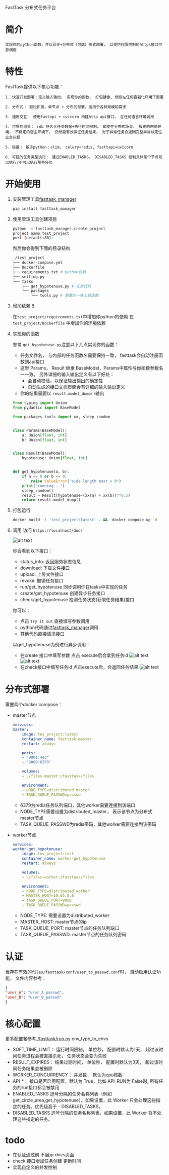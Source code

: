 FastTask 分布式任务平台

# 简介
    实现你的python函数，并以异步+分布式（可选）形式部署， 以提供权限控制的https接口可靠调用

# 特性
FastTask提供以下核心功能：

    1. 快速开发部署：定义输入输出， 实现你的函数， 打包镜像, 然后在任何容器化环境下部署

    2. 分布式： 轻松扩展，单节点 + 分布式部署，适用于各种规模和需求
 
    3. 通用交互： 使用fastapi + uvicorn 构建http api接口， 在任何语言环境调用

    4. 可靠的结果： rdb 持久化任务数据+执行时间限制， 即使在分布式场景， 极差的网络环境， 不稳定的宿主环境下， 仍然能有效保证任务结果， 对于异常任务会返回完整异常以定位业务问题

    5. 轻量： 基于python：slim， celery+redis, fasttapi+uvicorn

    6. 可控的任务类型执行： 通过ENABLED_TASKS， DISABLED_TASKS 控制具体某个节点可以执行/不可以执行那些任务


# 开始使用

1. 安装管理工具[fasttask_manager](https://github.com/iridesc/fasttask_manager)

    ```bash
    pip install fasttask_manager
    ```

2. 使用管理工具创建项目
    ```bash
    python -m fasttask_manager.create_project
    project name:test_project
    port (default:80):
     ```

    然后你会得到下面的目录结构
    ```bash
    ./test_project
    ├── docker-compose.yml
    ├── Dockerfile
    ├── requirements.txt # python依赖
    ├── setting.py 
    └── tasks
        ├── get_hypotenuse.py # 任务代码
        └── packages
            └── tools.py # 需要的一些工具函数
    ```
3. 增加依赖 !!

    在```test_project/requirements.txt```中增加你python的依赖
    在```test_project/Dockerfile``` 中增加你的环境依赖

4. 实现你的函数

    参考 ```get_hypotenuse.py```注意以下几点实现你的函数：

    - 任务文件名， 与内部的任务函数名需要保持一致， fasttask会自动注册函数到api接口
    - 这里 Params， Result 继承 BaseModel，Params中属性与你函数参数名一一致。 另外详细的输入输出定义有以下好处：
        - 会自动校验，以保证输出输出的确定性
        - 自动生成的接口文档页面会有详细的输入输出定义
    - 你的结果需要以 ```result.model_dump()```输出


    ```python
    from typing import Union
    from pydantic import BaseModel

    from packages.tools import xx, sleep_random


    class Params(BaseModel):
        a: Union[float, int]
        b: Union[float, int]


    class Result(BaseModel):
        hypotenuse: Union[float, int]


    def get_hypotenuse(a, b):
        if a <= 0 or b <= 0:
            raise ValueError("side length must > 0")
        print("running...")
        sleep_random()
        result = Result(hypotenuse=(xx(a) + xx(b))**0.5)
        return result.model_dump()
    ```


5. 打包运行
    ```bash
    docker build -t 'test_project:latest' . &&  docker compose up -d
    ```

6. 调用
    访问 ```https://localhost/docs```
    
    ![alt text](doc_images/image.png)
    
    你会看到以下接口：

    - status_info:  返回服务状态信息
    - download:  下载文件接口
    - upload:  上传文件接口
    - revoke:  撤销任务接口
    - run/get_hypotenuse 同步调用你在tasks中实现的任务
    - create/get_hypotenuse 创建异步任务接口
    - check/get_hypotenuse 检测任务状态(获取任务结果)接口

    你可以：
    - 点击 ```try it out``` 直接填写参数调用
    - python代码通过[fasttask_manager](https://github.com/iridesc/fasttask_manager)调用
    - 其他代码直接请求接口

    以get_hypotenuse为例进行异步调用：
    - 在create 接口中填写参数 点击 execute后会拿到任务id
    ![alt text](doc_images/image-1.png)
    ![alt text](doc_images/image-2.png)
    - 在check接口中填写任务id 点击execute后，会返回任务结果
    ![alt text](doc_images/image-3.png)

# 分布式部署

需要两个docker compose：
- master节点 

    ```yaml
    services:
    master:
        image: tes_project:latest
        container_name: fasttask-master
        restart: always

        ports:
        - "9001:443"
        - "9000:6379"

        volumes:
        - ./files-master:/fasttask/files

        environment:
        - NODE_TYPE=distributed_master
        - TASK_QUEUE_PASSWD=passwd
    ```

    - 6379为redis任务队列端口，其他worker需要连接到该端口
    - NODE_TYPE需要设置为distributed_master， 表示该节点为分布式master节点
    - TASK_QUEUE_PASSWD为redis密码，其他worker需要连接到该密码


- worker节点 
    ```yaml
    services:
    worker-get_hypotenuse:
        image: tes_project:test
        container_name: worker-get_hypotenuse
        restart: always

        volumes:
        - ./files-worker:/fasttask/files

        environment:
        - NODE_TYPE=distributed_worker
        - MASTER_HOST=10.65.8.8
        - TASK_QUEUE_PORT=9000
        - TASK_QUEUE_PASSWD=passwd

    ```
    - NODE_TYPE: 需要设置为distributed_worker
    - MASTER_HOST: master节点的ip
    - TASK_QUEUE_PORT: master节点的任务队列端口
    - TASK_QUEUE_PASSWD: master节点的任务队列密码

# 认证

当存在有效的```files/fasttask/conf/user_to_passwd.conf```时， 自动启用认证功能， 文件内容参考：
```json
{
"user_A": "user_A_passwd",
"user_B": "user_B_passwd"
}
```

# 核心配置

更多配置餐参考[./fasttask/run.py](https://github.com/iridesc/fasttask/blob/main/fasttask/run.py) env_type_to_envs

- SOFT_TIME_LIMIT： 运行时间限制， 单位秒， 配置时默认为1天， 超过该时间任务进程会被直接杀死， 任务状态会变为失败
- RESULT_EXPIRES： 结果过期时间， 单位秒， 配置时默认为3天， 超过该时间任务结果会被删除
- WORKER_CONCURRENCY： 并发数， 默认为cpu核数
- API_*： 接口是否启用配置，默认为 True，比如 API_RUN为 False时, 所有任务的run接口都会被禁用
- ENABLED_TASKS 逗号分隔的任务名称列表（例如 get_circle_area,get_hypotenuse）。如果设置，此 Worker 只会处理这些指定的任务。优先级高于 - DISABLED_TASKS。
- DISABLED_TASKS	逗号分隔的任务名称列表。如果设置，此 Worker 将不处理这些指定的任务。


# todo
- 在认证通过前 不展示 docs页面
- check 接口增加任务创建 更新时间
- 实现自定义的并发控制
